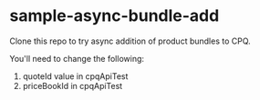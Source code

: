 # sample-async-bundle-add

Clone this repo to try async addition of product bundles to CPQ. 

You'll need to change the following:

<ol>
  <li>quoteId value in cpqApiTest</li>
  <li>priceBookId in cpqApiTest</li>
<ol>
